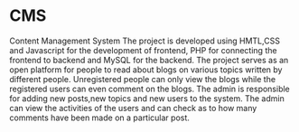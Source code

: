 # CMS
Content Management System
The project is developed using HMTL,CSS and Javascript for the development of frontend, PHP for connecting the frontend to backend and MySQL for the backend. The project serves as an open platform for people to read about blogs on various topics written by different people. Unregistered people can only view the blogs while the registered users can even comment on the blogs. The admin is responsible for adding new posts,new topics and new users to the system. The admin can view the activities of the users and can check as to how many comments have been made on a particular post.
